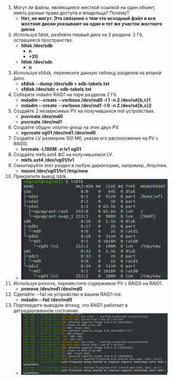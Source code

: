 1. Могут ли файлы, являющиеся жесткой ссылкой на один объект, иметь разные права доступа и владельца? Почему?
   - **Нет, не могут. Это связанно с тем что исходный файл и все жесткие диски указывают на один и тот же участок жесткого диска**
1. Используя fdisk, разбейте первый диск на 2 раздела: 2 Гб, оставшееся пространство.
   - **fdisk /dev/sdb**
      - **n**
      - **+2G**
   - **fdisk /dev/sdc**
       - **n** 
1. Используя sfdisk, перенесите данную таблицу разделов на второй диск.
   - **sfdisk --dump /dev/sdb > sdb-tabels.txt**
   - **sfdisk /dev/sdc < sdb-tabels.txt**
1. Соберите mdadm RAID1 на паре разделов 2 Гб.
   - **mdadm --create --verbose /dev/md0 -l 1 -n 2 /dev/sd{b,c}1**
   - **mdadm --create --verbose /dev/md1 -l 0 -n 2 /dev/sd{b,c}2**
1. Создайте 2 независимых PV на получившихся md-устройствах.
   - **pvcreate /dev/md0**
   - **pvcreate /dev/md1**
1. Создайте общую volume-group на этих двух PV.
   - **vgcreate vg01 /dev/md1 /dev/md0**
1. Создайте LV размером 100 Мб, указав его расположение на PV с RAID0.
   - **lvcreate -L100M -n lv1 vg01**
1. Создайте mkfs.ext4 ФС на получившемся LV.
   - **mkfs.ext4 /dev/vg01/lv1**
1. Смонтируйте этот раздел в любую директорию, например, /tmp/new.
   - **mount /dev/vg01/lv1 /tmp/new**
1. Прикрепите вывод lsblk.    
   - ![вывод lsblk](lsblk.png)
1. Используя pvmove, переместите содержимое PV с RAID0 на RAID1.
   - **pvmove /dev/md1 /dev/md0**
1. Сделайте --fail на устройство в вашем RAID1 md.
   - **mdadm --fail /dev/md0**
1. Подтвердите выводом dmesg, что RAID1 работает в деградированном состоянии.
   - ![выводом dmesg](dmesg.png)